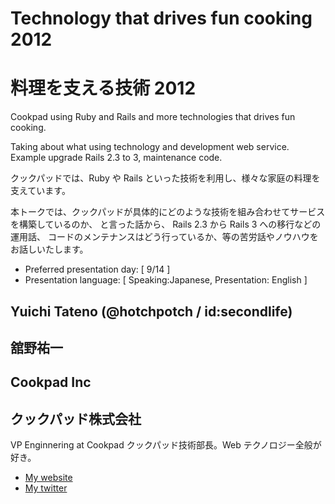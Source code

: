 # Technology that drives fun cooking 2012
# 料理を支える技術 2012

Cookpad using Ruby and Rails and more technologies that drives fun cooking.

Taking about what using technology and development web service.
Example upgrade Rails 2.3 to 3, maintenance code.

クックパッドでは、Ruby や Rails といった技術を利用し、様々な家庭の料理を支えています。

本トークでは、クックパッドが具体的にどのような技術を組み合わせてサービスを構築しているのか、
と言った話から、 Rails 2.3 から Rails 3 への移行などの運用話、
コードのメンテナンスはどう行っているか、等の苦労話やノウハウをお話しいたします。

- Preferred presentation day: [ 9/14 ]
- Presentation language: [ Speaking:Japanese, Presentation: English ]

## Yuichi Tateno (@hotchpotch / id:secondlife)
## 舘野祐一

## Cookpad Inc
## クックパッド株式会社

VP Enginnering at Cookpad
クックパッド技術部長。Web テクノロジー全般が好き。

- [My website](http://d.hatena.ne.jp/secondlife/)
- [My twitter](https://twitter.com/hotchpotch)
